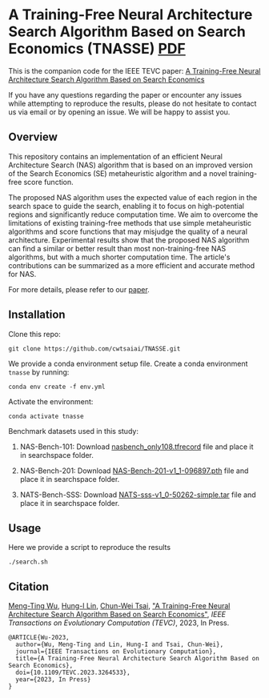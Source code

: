 # A Training-Free Neural Architecture Search Algorithm Based on Search Economics (TNASSE) [PDF](https://www.doi.org/10.1109/TEVC.2023.3264533)

This is the companion code for the IEEE TEVC paper: [A Training-Free Neural Architecture Search Algorithm Based on Search Economics](https://www.doi.org/10.1109/TEVC.2023.3264533)

If you have any questions regarding the paper or encounter any issues while attempting to reproduce the results, please do not hesitate to contact us via email or by opening an issue. We will be happy to assist you.

## Overview

This repository contains an implementation of an efficient Neural Architecture Search (NAS) algorithm that is based on an improved version of the Search Economics (SE) metaheuristic algorithm and a novel training-free score function.

The proposed NAS algorithm uses the expected value of each region in the search space to guide the search, enabling it to focus on high-potential regions and significantly reduce computation time. We aim to overcome the limitations of existing training-free methods that use simple metaheuristic algorithms and score functions that may misjudge the quality of a neural architecture.
Experimental results show that the proposed NAS algorithm can find a similar or better result than most non-training-free NAS algorithms, but with a much shorter computation time. The article's contributions can be summarized as a more efficient and accurate method for NAS.

For more details, please refer to our [paper](https://www.doi.org/10.1109/TEVC.2023.3264533).

## Installation

Clone this repo:
```
git clone https://github.com/cwtsaiai/TNASSE.git
```

We provide a conda environment setup file. Create a conda environment `tnasse` by running:
```
conda env create -f env.yml
```
Activate the environment: 
```
conda activate tnasse
```

Benchmark datasets used in this study:
1. NAS-Bench-101:
Download [nasbench_only108.tfrecord](https://github.com/google-research/nasbench) file and place it in searchspace folder.

2. NAS-Bench-201:
Download [NAS-Bench-201-v1_1-096897.pth](https://github.com/D-X-Y/NAS-Bench-201) file and place it in searchspace folder.

3. NATS-Bench-SSS:
Download [NATS-sss-v1_0-50262-simple.tar](https://github.com/D-X-Y/NATS-Bench) file and place it in searchspace folder.

## Usage

Here we provide a script to reproduce the results
```
./search.sh
```
## Citation
 [Meng-Ting Wu](),  [Hung-I Lin](), [Chun-Wei Tsai](https://sites.google.com/site/cwtsai0807/chun-wei-tsai),
 ["A Training-Free Neural Architecture Search Algorithm Based on Search Economics"](https://www.doi.org/10.1109/TEVC.2023.3264533), <i>IEEE Transactions on Evolutionary Computation (TEVC)</i>, 2023, In Press.

```
@ARTICLE{Wu-2023,
  author={Wu, Meng-Ting and Lin, Hung-I and Tsai, Chun-Wei},
  journal={IEEE Transactions on Evolutionary Computation},
  title={A Training-Free Neural Architecture Search Algorithm Based on Search Economics},
  doi={10.1109/TEVC.2023.3264533},
  year={2023, In Press}
}
```
